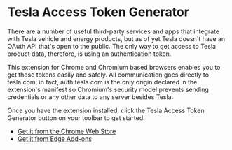 # Tesla Access Token Generator

There are a number of useful third-party services and apps that integrate with Tesla vehicle and energy products,
but as of yet Tesla doesn't have an OAuth API that's open to the public. The only way to get access to Tesla product
data, therefore, is using an authentication token.

This extension for Chrome and Chromium based browsers enables you to get those tokens easily and safely. All
communication goes directly to tesla.com; in fact, auth.tesla.com is the only origin declared in the extension's
manifest so Chromium's security model prevents sending credentials or any other data to any server besides Tesla.

Once you have the extension installed, click the Tesla Access Token Generator button on your toolbar to get started.

- [Get it from the Chrome Web Store](https://chrome.google.com/webstore/detail/tesla-access-token-genera/kokkedfblmfbngojkeaepekpidghjgag)
- [Get it from Edge Add-ons](https://microsoftedge.microsoft.com/addons/detail/tesla-access-token-genera/mjpplpkadjdmedpklcioagjgaflfphbo)
